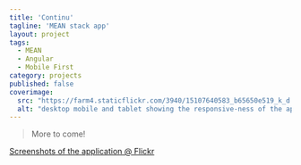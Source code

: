 ```yaml
---
title: 'Continu'
tagline: 'MEAN stack app'
layout: project
tags:
  - MEAN
  - Angular
  - Mobile First
category: projects
published: false
coverimage:
  src: "https://farm4.staticflickr.com/3940/15107640583_b65650e519_k_d.jpg"
  alt: "desktop mobile and tablet showing the responsive-ness of the application"
---
```


> More to come!

[Screenshots of the application @ Flickr](https://www.flickr.com/photos/bassettsj/sets/72157648748985887/)
